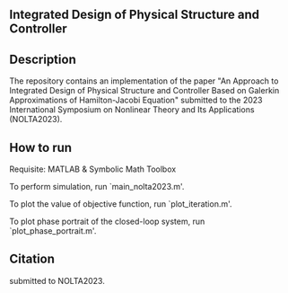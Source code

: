 ## Integrated Design of Physical Structure and Controller


## Description

The repository contains an implementation of the paper "An Approach to Integrated Design of Physical Structure and Controller Based on Galerkin Approximations of Hamilton-Jacobi Equation" submitted to the 2023 International Symposium on Nonlinear Theory and Its Applications (NOLTA2023).

## How to run

Requisite: MATLAB & Symbolic Math Toolbox

To perform simulation, run `main_nolta2023.m'.

To plot the value of objective function, run `plot_iteration.m'.

To plot phase portrait of the closed-loop system, run `plot_phase_portrait.m'.


## Citation

submitted to NOLTA2023.

